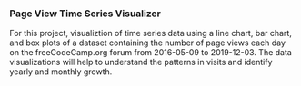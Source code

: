 ### Page View Time Series Visualizer
For this project, visualiztion of time series data using a line chart, bar chart, and box plots of a dataset containing the number of page views each day on the freeCodeCamp.org forum from 2016-05-09 to 2019-12-03. The data visualizations will help to understand the patterns in visits and identify yearly and monthly growth.
